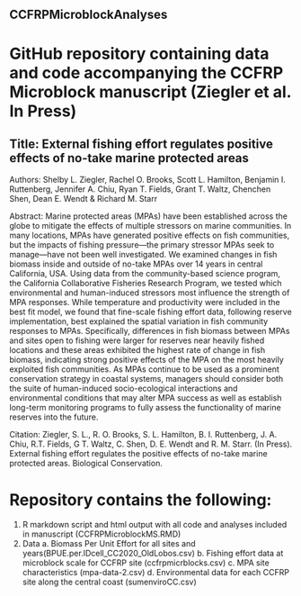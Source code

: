 ## CCFRPMicroblockAnalyses

# GitHub repository containing data and code accompanying the CCFRP Microblock manuscript (Ziegler et al. In Press)

## Title: External fishing effort regulates positive effects of no-take marine protected areas

Authors: Shelby L. Ziegler, Rachel O. Brooks, Scott L. Hamilton, Benjamin I. Ruttenberg, Jennifer A. Chiu, Ryan T. Fields, Grant T. Waltz, Chenchen Shen, Dean E. Wendt & Richard M. Starr

Abstract: Marine protected areas (MPAs) have been established across the globe to mitigate the effects of multiple stressors on marine communities. In many locations, MPAs have generated positive effects on fish communities, but the impacts of fishing pressure—the primary stressor MPAs seek to manage—have not been well investigated. We examined changes in fish biomass inside and outside of no-take MPAs over 14 years in central California, USA. Using data from the community-based science program, the California Collaborative Fisheries Research Program, we tested which environmental and human-induced stressors most influence the strength of MPA responses. While temperature and productivity were included in the best fit model, we found that fine-scale fishing effort data, following reserve implementation, best explained the spatial variation in fish community responses to MPAs. Specifically, differences in fish biomass between MPAs and sites open to fishing were larger for reserves near heavily fished locations and these areas exhibited the highest rate of change in fish biomass, indicating strong positive effects of the MPA on the most heavily exploited fish communities. As MPAs continue to be used as a prominent conservation strategy in coastal systems, managers should consider both the suite of human-induced socio-ecological interactions and environmental conditions that may alter MPA success as well as establish long-term monitoring programs to fully assess the functionality of marine reserves into the future.   

Citation: Ziegler, S. L., R. O. Brooks, S. L. Hamilton, B. I. Ruttenberg, J. A. Chiu, R.T. Fields, G T. Waltz, C. Shen, D. E. Wendt and R. M. Starr. (In Press). External fishing effort regulates the positive effects of no-take marine protected areas. Biological Conservation.

# Repository contains the following:
1. R markdown script and html output with all code and analyses included in manuscript (CCFRPMicroblockMS.RMD)
2. Data
   a. Biomass Per Unit Effort for all sites and years(BPUE.per.IDcell_CC2020_OldLobos.csv)
   b. Fishing effort data at microblock scale for CCFRP site (ccfrpmicrblocks.csv)
   c. MPA site characteristics (mpa-data-2.csv)
   d. Environmental data for each CCFRP site along the central coast (sumenviroCC.csv)
